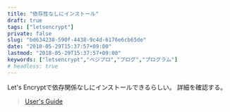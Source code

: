 ```yaml
---
title: "依存性なしにインストール"
draft: true
tags: ["letsencrypt"]
private: false
slug: "bd634230-590f-4438-9c4d-6176e6cb65de"
date: "2018-05-29T15:37:57+09:00"
lastmod: "2018-05-29T15:37:57+09:00"
keywords: ["letsencrypt","ベジプロ","プログ","プログラム"]
# headless: true
---
```


Let's Encryptで依存関係なしにインストールできるらしい。
詳細を確認する。
> [User's Guide](https://hlandau.github.io/acme/userguide)
